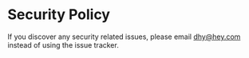# Security Policy

If you discover any security related issues, please email dhy@hey.com instead of using the issue tracker.
